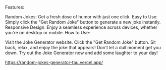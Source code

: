 Features:

Random Jokes: Get a fresh dose of humor with just one click.
Easy to Use: Simply click the "Get Random Joke" button to generate a new joke instantly.
Responsive Design: Enjoy a seamless experience across devices, whether you're on desktop or mobile.
How to Use:

Visit the Joke Generator website.
Click the "Get Random Joke" button.
Sit back, relax, and enjoy the joke that appears!
Don't let a dull moment get you down. Try out the Joke Generator now and add some laughter to your day!

https://random-jokes-generator-tau.vercel.app/
